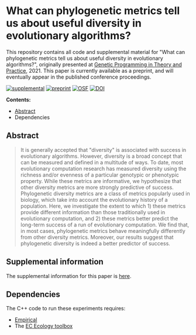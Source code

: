 # What can phylogenetic metrics tell us about useful diversity in evolutionary algorithms?

This repository contains all code and supplemental material for "What can phylogenetic metrics tell us about useful diversity in evolutionary algorithms?", originally presented at [Genetic Programming in Theory and Practice](http://gptp-workshop.com/schedule.html), 2021. This paper is currently available as a preprint, and will eventually appear in the published conference proceedings.

[![supplemental](https://img.shields.io/badge/go%20to-supplemental%20material-ff69b4)](https://emilydolson.github.io/phylodiversity-metrics-in-EC-GPTP-2021/book/)
[![preprint](https://img.shields.io/badge/preprint-arXiv:2108.12586-brightgreen)](https://arxiv.org/abs/2108.12586)
[![OSF](https://img.shields.io/badge/data%20%40%20OSF-https%3A%2F%2Fosf.io%2F6rndg%2F-blue)](https://osf.io/6rndg/) 
[![DOI](https://zenodo.org/badge/DOI/10.5281/zenodo.4733407.svg)](https://doi.org/10.5281/zenodo.4733407)


  **Contents:**
  - [Abstract](https://github.com/emilydolson/phylodiversity-metrics-in-EC-GPTP-2021#abstract)
  - Dependencies

## Abstract

> It is generally accepted that "diversity" is associated with success in evolutionary algorithms. However, diversity is a broad concept that can be measured and defined in a multitude of ways. To date, most evolutionary computation research has measured diversity using the richness and/or evenness of a particular genotypic or phenotypic property. While these metrics are informative, we hypothesize that other diversity metrics are more strongly predictive of success. Phylogenetic diversity metrics are a class of metrics popularly used in biology, which take into account the evolutionary history of a population. Here, we investigate the extent to which 1) these metrics provide different information than those traditionally used in evolutionary computation, and 2) these metrics better predict the long-term success of a run of evolutionary computation. We find that, in most cases, phylogenetic metrics behave meaningfully differently from other diversity metrics. Moreover, our results suggest that phylogenetic diversity is indeed a better predictor of success.

## Supplemental information

The supplemental information for this paper is [here](https://emilydolson.github.io/phylodiversity-metrics-in-EC-GPTP-2021/book/).

## Dependencies

The C++ code to run these experiments requires:
- [Empirical](https://github.com/devosoft/Empirical)
- The [EC Ecology toolbox](https://github.com/emilydolson/ec_ecology_toolbox)
